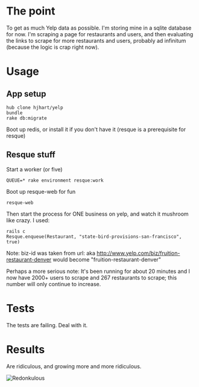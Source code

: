 # The point

To get as much Yelp data as possible. I'm storing mine in a sqlite database for now. I'm scraping a page for restaurants and users, and then evaluating the links to scrape for more restaurants and users, probably ad infinitum (because the logic is crap right now).

# Usage

## App setup

    hub clone hjhart/yelp
    bundle
    rake db:migrate

Boot up redis, or install it if you don't have it (resque is a prerequisite for resque)

## Resque stuff

Start a worker (or five)

    QUEUE=* rake environment resque:work

Boot up resque-web for fun

    resque-web

Then start the process for ONE business on yelp, and watch it mushroom like crazy. I used:

    rails c
    Resque.enqueue(Restaurant, "state-bird-provisions-san-francisco", true)

Note: biz-id was taken from url: aka http://www.yelp.com/biz/fruition-restaurant-denver would become "fruition-restaurant-denver"


Perhaps a more serious note: It's been running for about 20 minutes and I now have 2000+ users to scrape and 267 restaurants to scrape; this number will only continue to increase.

# Tests

The tests are failing. Deal with it.

# Results

Are ridiculous, and growing more and more ridiculous.

![Redonkulous](http://i.imgur.com/hfyIX.png "Redonkulous")